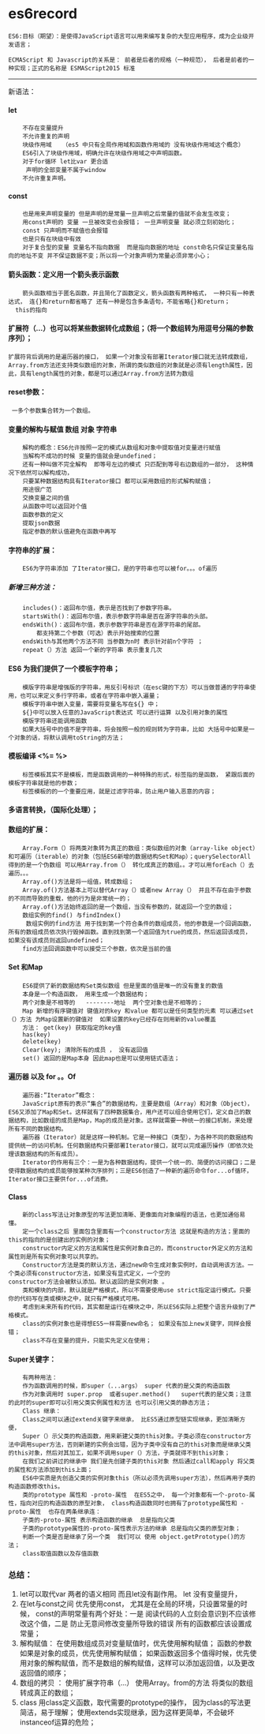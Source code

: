 # es6record
	ES6:目标（期望）：是使得JavaScript语言可以用来编写复杂的大型应用程序，成为企业级开发语言；

	ECMAScript 和 Javascript的关系是： 前者是后者的规格（一种规范）， 后者是前者的一种实现；正式的名称是 ESMAScript2015 标准 
****
新语法：
#### let
```
	不存在变量提升
	不允许重复的声明
	块级作用域   （es5 中只有全局作用域和函数作用域的 没有块级作用域这个概念）
	ES6引入了块级作用域，明确允许在块级作用域之中声明函数。
	对于for循环 let比var 更合适
	 声明的全部变量不属于window
	不允许重复声明。
```
#### const
```
	也是用来声明变量的 但是声明的是常量一旦声明之后常量的值就不会发生改变；
	用const声明的 变量 一旦被改变也会报错； 一旦声明变量 就必须立刻初始化；
	const 只声明而不赋值也会报错
	也是只有在块级中有效 
	对于复合型的变量 变量名不指向数据  而是指向数据的地址 const命名只保证变量名指向的地址不变 并不保证数据不变；所以将一个对象声明为常量必须非常小心；
```

#### 箭头函数：定义用一个箭头表示函数
 ```    
     箭头函数相当于匿名函数，并且简化了函数定义，箭头函数有两种格式， 一种只有一种表达式， 连{}和return都省略了 还有一种是包含多条语句，不能省略{}和return；
   this的指向
```
#### 扩展符（...）也可以将某些数据转化成数组；（将一个数组转为用逗号分隔的参数序列）；
```
扩展符背后调用的是遍历器的接口， 如果一个对象没有部署Iterator接口就无法转成数组，Array.from方法还支持类似数组的对象，所谓的类似数组的对象就是必须有length属性，因此，具有length属性的对象，都是可以通过Array.from方法转为数组
```
#### reset参数：
     一多个参数集合转为一个数组。

#### 变量的解构与赋值  数组 对象 字符串
```
	解构的概念：ES6允许按照一定的模式从数组和对象中提取值对变量进行赋值    
	当解构不成功的时候 变量的值就会是undefined；
	还有一种叫做不完全解构  即等号左边的模式 只匹配到等号右边数组的一部分， 这种情况下依然可以解构成功，
	只要某种数据结构具有Iterator接口 都可以采用数组的形式解构赋值；
	用途很广范
	交换变量之间的值
	从函数中可以返回对个值
	函数参数的定义
	提取json数据
	指定参数的默认值避免在函数中再写
```
#### 字符串的扩展：
```
	ES6为字符串添加 了Iterator接口，是的字符串也可以被for。。。of遍历
```
##### 新增三种方法：
```
	includes()：返回布尔值，表示是否找到了参数字符串。
	startsWith()：返回布尔值，表示参数字符串是否在源字符串的头部。
	endsWith()：返回布尔值，表示参数字符串是否在源字符串的尾部。
        都支持第二个参数（可选）表示开始搜索的位置
    endsWith与其他两个方法不同 当参数为n时 表示针对前n个字符 ；
    repeat（）方法 返回一个新的字符串 表示重复几次
```
#### ES6 为我们提供了一个模板字符串；
```
	模版字符串是增强版的字符串，用反引号标识（在esc键的下方）可以当做普通的字符串使用，也可以来定义多行字符串，或者在字符串中嵌入遍量；
	模板字符串中嵌入变量，需要将变量名写在${} 中；
	${}中可以放入任意的JavaScript表达式 可以进行运算 以及引用对象的属性
	模版字符串还能调用函数
	如果大括号中的值不是字符串，将会按照一般的规则转为字符串，比如 大括号中如果是一个对象的话，将默认调用toString的方法；
```
#### 模板编译   <%=    %>
```
	标签模板其实不是模板，而是函数调用的一种特殊的形式，标签指的是函数， 紧跟后面的模板字符串就是他的参数；
	标签模板的的一个重要应用，就是过滤字符串，防止用户输入恶意的内容；
```
#### 多语言转换，（国际化处理）； 
#### 数组的扩展：
```
	Array.Form（）将两类对象转为真正的数组：类似数组的对象（array-like object）和可遍历（iterable）的对象（包括ES6新增的数据结构Set和Map）；querySelectorAll 得到的是一个伪数组 可以用Array.from（） 转化成真正的数组。。才可以用forEach（）去遍历。。。
	Array.of()方法是将一组值，转成数组；
	Array.of()方法基本上可以替代Array（）或者new Array（） 并且不存在由于参数的不同而导致的重载，他的行为是非常统一的；
	Array.of()方法始终返回的是一个数组，当没有参数的，就返回一个空的数组；
	数组实例的find() 与findIndex() 
	 数组实例的find方法 用于找到第一个符合条件的数组成员，他的参数是一个回调函数，所有的数组成员依次执行毁掉函数。直到找到第一个返回值为true的成员，然后返回该成员，如果没有该成员则返回undefined；
	find方法回调函数中可以接受三个参数，依次是当前的值
```    

#### Set 和Map
```
	ES6提供了新的数据结构Set类似数组 但是里面的值是唯一的没有重复的数值
	本身是一个构造函数， 用来生成一个数据结构；
	两个对象是不相等的   --------地址  两个空对象也是不相等的；
	Map 新增的有序键值对 键值对的key 和value 都可以是任何类型的元素 可以通过set（）方法 为Map设置新的键值对  如果设置的key已经存在则用新的value覆盖
	方法： get(key) 获取指定的key值
	has(key)
	delete(key)
	Clear(key); 清除所有的成员 ， 没有返回值
	set() 返回的是Map本身 因此map也是可以使用链式语法；
```
#### 遍历器 以及 for 。。Of
```
	遍历器:”Iterator”概念：
	JavaScript原有的表示“集合”的数据结构，主要是数组（Array）和对象（Object），ES6又添加了Map和Set。这样就有了四种数据集合，用户还可以组合使用它们，定义自己的数据结构，比如数组的成员是Map，Map的成员是对象。这样就需要一种统一的接口机制，来处理所有不同的数据结构。
	遍历器（Iterator）就是这样一种机制。它是一种接口（类型），为各种不同的数据结构提供统一的访问机制。任何数据结构只要部署Iterator接口，就可以完成遍历操作（即依次处理该数据结构的所有成员）。
	Iterator的作用有三个：一是为各种数据结构，提供一个统一的、简便的访问接口；二是使得数据结构的成员能够按某种次序排列；三是ES6创造了一种新的遍历命令for...of循环，Iterator接口主要供for...of消费。
```
#### Class
```     
	新的class写法让对象原型的写法更加清晰、更像面向对象编程的语法，也更加通俗易懂。
	定一个class之后 里面包含里面有一个constructor方法 这就是构造的方法；里面的this的指向的是创建出的实例的对象；
	constructor内定义的方法和属性是实例对象自己的，而constructor外定义的方法和属性则是所有实例对象可以共享的。
	Constructor方法是类的默认方法，通过new命令生成对象实例时，自动调用该方法。一个类必须有constructor方法，如果没有显式定义，一个空的                  constructor方法会被默认添加。默认返回的是实例对象 。
	类和模块的内部，默认就是严格模式，所以不需要使用use strict指定运行模式。只要你的代码写在类或模块之中，就只有严格模式可用。
	考虑到未来所有的代码，其实都是运行在模块之中，所以ES6实际上把整个语言升级到了严格模式。
	class的实例对象也是得想ES5一样需要new命名； 如果没有加上new关键字，同样会报错；
	class不存在变量的提升，只能实先定义在使用；
```
#### Super关键字：
```
	有两种用法：
	作为函数调用的时候，即super（...args） super 代表的是父类的构造函数
	作为对象调用时 super.prop  或者super.method()   super代表的是父类；注意的此时的super即可以引用父类实例属性和方法 也可以引用父类的静态方法；
	Class 继承：
	Class之间可以通过extend关键字来继承， 比ES5通过原型链实现继承，更加清晰方便，
	Super（）示父类的构造函数，用来新建父类的this对象。子类必须在constructor方法中调用super方法，否则新建的实例会出错，因为子类中没有自己的this对象而是继承父类的this对象，然后对其加工，如果不调用super（）方法，子类就得不到this对象；
	在我们之前讲过的继承中 我们是先创建子类的this对象 然后通过call和apply 将父类的属性和方法添加到this上面；
	ES6中实质是先创造父类的实例对象this（所以必须先调用super方法），然后再用子类的构造函数修改this。
	类的prototype 属性和 -proto-属性  在ES5之中， 每一个对象都有一个-proto-属性，指向对应的构造函数的原型对象， class构造函数同时也拥有了prototype属性和 -proto-属性  也存在两条继承连：
	子类的-proto-属性 表示构造函数的继承  总是指向父类
	子类的prototype属性的-proto-属性表示方法的继承 总是指向父类的原型对象；
	判断一个类是否是继承了另一个类  我们可以 使用 object.getPrototype()的方法；
	class取值函数以及存值函数 
```
### 总结：
1.   let可以取代var  两者的语义相同  而且let没有副作用。
     let 没有变量提升，
2.   在let与const之间 优先使用const， 尤其是在全局的环境，只设置常量的时候，
     const的声明常量有两个好处：一是 阅读代码的人立刻会意识到不应该修改这个值，二是  防止无意间修改变量所导致的错误
     所有的函数都应该设置成常量；
3.   解构赋值： 在使用数组成员对变量赋值时，优先使用解构赋值；
               函数的参数如果是对象的成员，优先使用解构赋值；
               如果函数返回多个值得时候，优先使用对象的解构赋值，而不是数组的解构赋值，这样可以添加返回值，以及更改返回值的顺序；
4.   数组的拷贝 ：  使用扩展字符串（...）
                    使用Array。from的方法 将类似的数组转成真正的数组；
5.	class  用class定义函数，取代需要的prototype的操作， 因为class的写法更简洁，易于理解；
     使用extends实现继承，因为这样更简单，不会破坏instanceof运算的危险；
